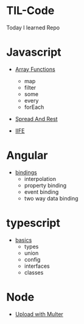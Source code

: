 # TIL-Code
Today I learned Repo

# Javascript 
- [Array Functions](javascript/arrayFunctions.js)
    - map
    - filter
    - some
    - every
    - forEach

- [Spread And Rest](javascript/spreadAndRest.js)

- [IIFE](javascript/iife.js)


# Angular
- [bindings](angular/bindings.md)
    - interpolation
    - property binding
    - event binding
    - two way data binding

# typescript
- [basics](typescript/basics.ts)
    - types
    - union
    - config
    - interfaces
    - classes

# Node
- [Upload with Multer](node/multer.js)
